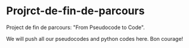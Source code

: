 # Projrct-de-fin-de-parcours
Project de fin de parcours:  "From Pseudocode to Code".

We will push all our pseudocodes and python codes here. 
Bon courage!
